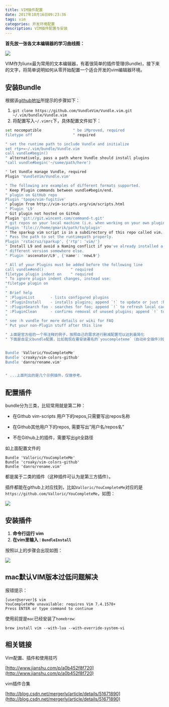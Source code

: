 ```yaml
---
title: VIM插件配置
date: 2017年10月16日09:23:36
tags: vim
categories: 开发环境配置
description: VIM插件配置与安装
---
```


**首先放一张各文本编辑器的学习曲线图：**

![](https://gitee.com/vueman/md_pic/raw/master/vimPlugins/2333.jpg)


VIM作为liunx最为常用的文本编辑器，有着很简单的插件管理(Bundle)，接下来的文字，将简单说明如何从零开始配置一个适合开发的vim编辑器环境。



安装Bundle
--

根据该[github地址](https://github.com/VundleVim/Vundle.vim)所提示的步骤如下：

1. `git clone https://github.com/VundleVim/Vundle.vim.git ~/.vim/bundle/Vundle.vim`
2. 将配置写入`~/.vimrc`下，具体配置文件如下：

```bash
set nocompatible              " be iMproved, required
filetype off                  " required

" set the runtime path to include Vundle and initialize
set rtp+=~/.vim/bundle/Vundle.vim
call vundle#begin()
" alternatively, pass a path where Vundle should install plugins
"call vundle#begin('~/some/path/here')

" let Vundle manage Vundle, required
Plugin 'VundleVim/Vundle.vim'

" The following are examples of different formats supported.
" Keep Plugin commands between vundle#begin/end.
" plugin on GitHub repo
Plugin 'tpope/vim-fugitive'
" plugin from http://vim-scripts.org/vim/scripts.html
" Plugin 'L9'
" Git plugin not hosted on GitHub
Plugin 'git://git.wincent.com/command-t.git'
" git repos on your local machine (i.e. when working on your own plugin)
Plugin 'file:///home/gmarik/path/to/plugin'
" The sparkup vim script is in a subdirectory of this repo called vim.
" Pass the path to set the runtimepath properly.
Plugin 'rstacruz/sparkup', {'rtp': 'vim/'}
" Install L9 and avoid a Naming conflict if you've already installed a
" different version somewhere else.
" Plugin 'ascenator/L9', {'name': 'newL9'}

" All of your Plugins must be added before the following line
call vundle#end()            " required
filetype plugin indent on    " required
" To ignore plugin indent changes, instead use:
"filetype plugin on
"
" Brief help
" :PluginList       - lists configured plugins
" :PluginInstall    - installs plugins; append `!` to update or just :PluginUpdate
" :PluginSearch foo - searches for foo; append `!` to refresh local cache
" :PluginClean      - confirms removal of unused plugins; append `!` to auto-approve removal
"
" see :h vundle for more details or wiki for FAQ
" Put your non-Plugin stuff after this line

" 上面是官方给的一个带注释的例子，按照自己的需求进行删减配置可以达到最简化
" 下面是自定义bundle配置，比如我现在要安装著名的`youcompleteme`（自动补全插件)则可以按照以下格式书写


Bundle 'Valloric/YouCompleteMe'
Bundle 'croaky/vim-colors-github'
Bundle 'danro/rename.vim'


" ...上面列出的是几个示例插件，仅做参考。

```

配置插件
--

bundle分为三类，比较常用就是第二种：

* 在Github vim-scripts 用户下的repos,只需要写出repos名称

* 在Github其他用户下的repos, 需要写出”用户名/repos名”

* 不在Github上的插件，需要写出git全路径

如上面配置文件的
	
	Bundle 'Valloric/YouCompleteMe'
	Bundle 'croaky/vim-colors-github'
	Bundle 'danro/rename.vim'

都是属于二类的插件（这种插件可认为是第三方插件）。

插件都能在github上对应找到，比如`Valloric/YouCompleteMe`对应的是`https://github.com/Valloric/YouCompleteMe`，如图：

![](https://gitee.com/vueman/md_pic/raw/master/vimPlugins/插件路径填写.png)



安装插件
--

1. **命令行运行 vim**
2. **在vim里输入`：BundleInstall`**

按照以上的步骤会出现如图：

![](https://gitee.com/vueman/md_pic/raw/master/vimPlugins/屏幕快照%202017-10-16%20上午10.31.35.png)


mac默认VIM版本过低问题解决
--

报错提示：

	[user@server]$ vim
	YouCompleteMe unavailable: requires Vim 7.4.1578+
	Press ENTER or type command to continue

使用前提是`mac`已经安装了`homebrew`:

`brew install vim --with-lua --with-override-system-vi`


相关链接
-

Vim配置、插件和使用技巧

[http://www.jianshu.com/p/a0b452f8f720](http://www.jianshu.com/p/a0b452f8f720)

vim插件合集

[http://blog.csdn.net/mergerly/article/details/51671890](http://blog.csdn.net/mergerly/article/details/51671890)